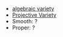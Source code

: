 - [algebraic variety](algebraic%20variety.md)
- [Projective Variety](Projective%20Variety)
- Smooth: ?
- Proper: ?